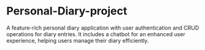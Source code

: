 # Personal-Diary-project
A feature-rich personal diary application with user authentication and CRUD operations for diary entries. It includes a chatbot for an enhanced user experience, helping users manage their diary efficiently.
